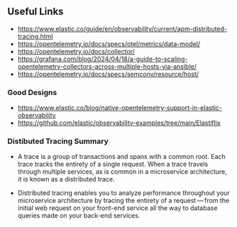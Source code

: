 ## Useful Links

- https://www.elastic.co/guide/en/observability/current/apm-distributed-tracing.html
- https://opentelemetry.io/docs/specs/otel/metrics/data-model/
- https://opentelemetry.io/docs/collector/
- https://grafana.com/blog/2024/04/18/a-guide-to-scaling-opentelemetry-collectors-across-multiple-hosts-via-ansible/
- https://opentelemetry.io/docs/specs/semconv/resource/host/

### Good Designs
- https://www.elastic.co/blog/native-opentelemetry-support-in-elastic-observability
- https://github.com/elastic/observability-examples/tree/main/Elastiflix


### Distibuted Tracing Summary

 - A trace is a group of transactions and spans with a common root. Each trace tracks the entirety of a single request. When a trace travels through multiple services, as is common in a microservice architecture, it is known as a distributed trace.

- Distributed tracing enables you to analyze performance throughout your microservice architecture by tracing the entirety of a request — from the initial web request on your front-end service all the way to database queries made on your back-end services.



